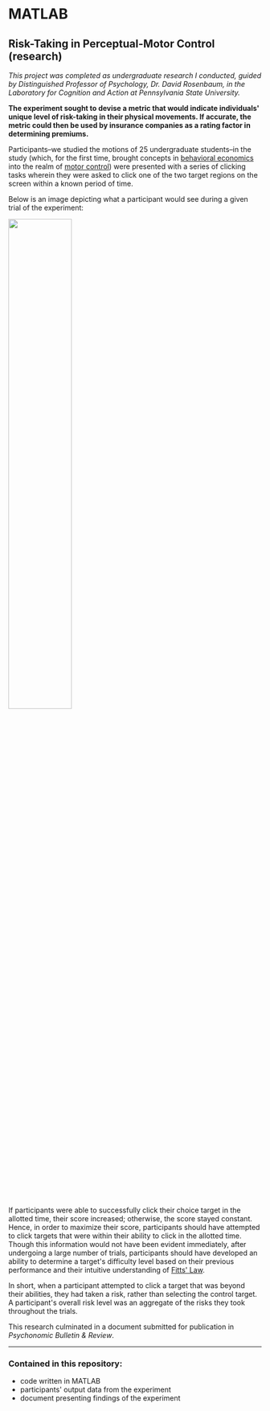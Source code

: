 # MATLAB
## Risk-Taking in Perceptual-Motor Control (research)

*This project was completed as undergraduate research I conducted, guided by Distinguished Professor of Psychology, Dr. David Rosenbaum, in the Laboratory for Cognition and Action at Pennsylvania State University.*

**The experiment sought to devise a metric that would indicate individuals' unique level of risk-taking in their physical movements. If accurate, the metric could then be used by insurance companies as a rating factor in determining premiums.**

Participants–we studied the motions of 25 undergraduate students–in the study (which, for the first time, brought concepts in [behavioral economics](https://en.wikipedia.org/wiki/Behavioral_economics) into the realm of [motor control](https://en.wikipedia.org/wiki/Motor_control)) were presented with a series of clicking tasks wherein they were asked to click one of the two target regions on the screen within a known period of time. 

Below is an image depicting what a participant would see during a given trial of the experiment:

<img src="https://github.com/JosephKnittel/MATLAB/blob/main/Images/screen.png" width="50%">

If participants were able to successfully click their choice target in the allotted time, their score increased; otherwise, the score stayed constant. Hence, in order to maximize their score, participants should have attempted to click targets that were within their ability to click in the allotted time. Though this information would not have been evident immediately, after undergoing a large number of trials, participants should have developed an ability to determine a target's difficulty level based on their previous performance and their intuitive understanding of [Fitts' Law](https://en.wikipedia.org/wiki/Fitts%27s_law). 

In short, when a participant attempted to click a target that was beyond their abilities, they had taken a risk, rather than selecting the control target. A participant's overall risk level was an aggregate of the risks they took throughout the trials.

This research culminated in a document submitted for publication in *Psychonomic Bulletin & Review*.

<hr>

### Contained in this repository:

- code written in MATLAB 
- participants' output data from the experiment
- document presenting findings of the experiment
